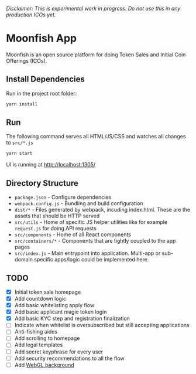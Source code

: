 
_Disclaimer: This is experimental work in progress. Do not use this in any production ICOs yet._

# Moonfish App

Moonfish is an open source platform for doing Token Sales and Initial Coin Offerings (ICOs).

## Install Dependencies

Run in the project root folder:

```bash
yarn install
```

## Run

The following command serves all HTML/JS/CSS and watches all changes to `src/*.js`

```bash
yarn start
```

UI is running at [http://localhost:1305/](http://localhost:1305/)

## Directory Structure

* `package.json` - Configure dependencies
* `webpack.config.js` - Bundling and build configuration
* `dist/*` - Files generated by webpack, incuding index.html. These are the assets that should be HTTP served
* `src/utils` - Home of specific JS helper utilities like for example `request.js` for doing API requests
* `src/components` - Home of all React components
* `src/containers/*` - Components that are tightly coupled to the app pages
* `src/index.js` - Main entrypoint into application. Multi-app or sub-domain specific apps/logic could be implemented here.

## TODO

- [x] Initial token sale homepage
- [x] Add countdown logic
- [x] Add basic whitelisting apply flow
- [x] Add basic applicant magic token login
- [x] Add basic KYC step and registration finalization
- [ ] Indicate when whitelist is oversubscribed but still accepting applications
- [ ] Anti-fishing aides
- [ ] Add scrolling to homepage
- [ ] Add legal templates
- [ ] Add secret keyphrase for every user
- [ ] Add security recommendations to all the flow
- [ ] Add [WebGL background](https://tympanus.net/Development/DecorativeBackgrounds/index2.html)

